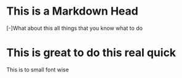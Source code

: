# This is a Markdown Head
 [-]What about this all things that you know what to do
# This is great to do this real quick


This is to small font wise
